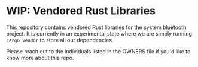 WIP: Vendored Rust Libraries
===

This repository contains vendored Rust libraries for the system bluetooth
project. It is currently in an experimental state where we are simply running
`cargo vendor` to store all our dependencies.

Please reach out to the individuals listed in the OWNERS file if you'd like to
know more about this repo.
